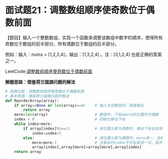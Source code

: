 # 面试题21：调整数组顺序使奇数位于偶数前面



【题目】输入一个整数数组，实现一个函数来调整该数组中数字的顺序，使得所有奇数位于数组的前半部分，所有偶数位于数组的后半部分。



例如：输入：nums = [1,2,3,4]，输出：[1,3,2,4] 。注：[3,1,2,4] 也是正确的答案之一。



LeetCode:[调整数组顺序使奇数位于偶数前面](https://leetcode-cn.com/problems/diao-zheng-shu-zu-shun-xu-shi-qi-shu-wei-yu-ou-shu-qian-mian-lcof/)



**解题思路：借鉴荷兰国旗问题的解法**



```Python
# 函数功能：调整数组顺序使奇数位于偶数前面
# 基本思路：借鉴荷兰国旗问题的解法
def ReorderArray(array):
    if array==None or len(array)==0:    # 输入为空数组时，直接输出
        return array
    more=len(array)                     # 数组中，下标≥more的位置均为偶数
    index = 0                           # 初始化移动下标
    while index<more:
        if array[index]%2==1:           # 该位置元素为奇数时，移动下标右前进一位
            index=index+1
        else:                           # 该位置元素为偶数时，more减一，当前位置与more位置交换元素
            more=more-1                 # 注意此时index不可右前进一位，因为并不知道新交换过来的数值的奇偶性
            array[index],array[more]=array[more],array[index]
    return array
```



